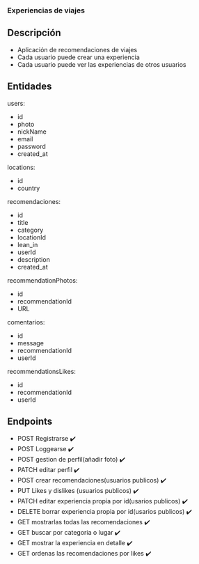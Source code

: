 ### Experiencias de viajes

## Descripción

- Aplicación de recomendaciones de viajes
- Cada usuario puede crear una experiencia
- Cada usuario puede ver las experiencias de otros usuarios

## Entidades

users:

- id
- photo
- nickName
- email
- password
- created_at

locations:

- id
- country

recomendaciones:

- id
- title
- category
- locationId
- lean_in
- userId
- description
- created_at

recommendationPhotos:

- id
- recommendationId
- URL

comentarios:

- id
- message
- recommendationId
- userId

recommendationsLikes:

- id
- recommendationId
- userId

## Endpoints

- POST Registrarse ✔️
- POST Loggearse ✔️
- POST gestion de perfil(añadir foto) ✔️
- PATCH editar perfil ✔️
- POST crear recomendaciones(usuarios publicos) ✔️
- PUT Likes y dislikes (usuarios publicos) ✔️
- PATCH editar experiencia propia por id(usarios publicos) ✔️
- DELETE borrar experiencia propia por id(usarios publicos) ✔️
- GET mostrarlas todas las recomendaciones ✔️
- GET buscar por categoria o lugar ✔️
- GET mostrar la experiencia en detalle ✔️
- GET ordenas las recomendaciones por likes ✔️
